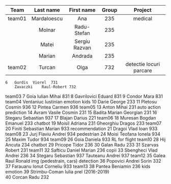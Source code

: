 
|Team	| Last name	| First name	| Group	| Project|
| :---: | :---: |:---: |:---: |:---: |
|	team01 | Mardaloescu	| Ana	| 235	| medical |
|	 | Molnar	| Radu-Stefan	| 235 | |	
|  | Matei	| Sergiu Razvan	| 235 | 	|
| | Marian 	| Andrada	| 235	| |
| team02	| Turcan	| Olga	| 732	| detectie locuri parcare|

	6	Gurdis	Viorel	731	
		Zavaczki	Raul-Robert	732	
team03	7	Goia	Iulian Mihai	831	
	8	Gavrilovici	Eduard	831	
	9	Condor	Mara	831	
team04		Ventaniuc	Iustinian		emotion kids
	10	Darie	George	233	
	11	Pletosu	Cosmin	936	
	12	Pintea	Carmen	936	
team05	13	Anton	Mihai	231	auto action prediction
	14	Avram	Vasile Cosmin	231	
	15	Badita	Marian Georgian	231	
	16	Stegaru	Sebastian	937	
	17	Blajan	Darius	221	
team06	18	Muresan	Bogdan Emanuel	233	chatbot
	19	Moisil	Adriana	231	
		Gheorghiu	Dragos	233	
team07	20	Finiti	Sebastian Marian	933	recommendation
	21	Dragoi 	Vlad Ioan	933	
team08	23	Jurj	Flaviu Andrei	934	pedestrian
	24	Moisi	Teofana Ionela	934	
	25	Maxim	Tudor	934	
team09	26	Goia	Daniela	933	RL for flight
team10	28	Hij	Ancuta	234	chatbot
	29	Pricope	Tidor	236	
	30	Galan	Radu 	233	
	31	Szarvas	Robert	231	
team11	32	Safticu	Daniel Marian	236	copii
	33	Sbengheci	Vlad Andrei	236	
	34	Stegaru	Sebastian	937	
		Tauteanu	Andrei  	937	
team12	35	Galea	Raul Ronald		img (pedestrain, cars) detection
	36	Popovici	Andrei Sorin	332	
	37	Farauanu	Ionut Corneliu	933	
team13	38	Pantea	Beniamin	236	kids emotion
	39	Strimbu-Coman	Iulia	prel (2016-2019)	
	40	Corcan	Radu	232	
